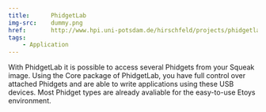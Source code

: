 ```yaml
---
title:      PhidgetLab
img-src:    dummy.png
href:       http://www.hpi.uni-potsdam.de/hirschfeld/projects/phidgetlab/
tags:
    - Application
---
```

With PhidgetLab it is possible to access several Phidgets from your Squeak image. Using the Core package of PhidgetLab, you have full control over attached Phidgets and are able to write applications using these USB devices. Most Phidget types are already avaliable for the easy-to-use Etoys environment.